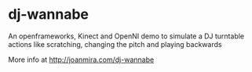 # dj-wannabe
An openframeworks, Kinect and OpenNI demo to simulate a DJ turntable actions like scratching, changing the pitch and playing backwards

More info at http://joanmira.com/dj-wannabe
